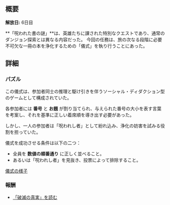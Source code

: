 <!-- title: 呪われた書の謎 -->

<!-- quote: 正しい順序を揃えれば、儀式は成功する！ -->

<!-- chapters: 1 -->

<!-- images: (クエストが行われた会場), (クエストの指示書) -->

<!-- model: false -->

## 概要

**解放日:** 6日目

\*\*「呪われた書の謎」\*\*は、英雄たちに課された特別なクエストであり、通常のダンジョン探索とは異なる内容だった。
今回の任務は、旅の次なる段階に必要不可欠な一冊の本を浄化するための「儀式」を執り行うことにあった。

## 詳細

### パズル

この儀式は、参加者同士の推理と駆け引きを伴うソーシャル・ディダクション型のゲームとして構成されていた。

各参加者には **番号** と **お題** が割り当てられ、与えられた番号の大小を表す言葉を考案し、それを基準に正しい着席順を導き出す必要があった。

しかし、一人の参加者は「呪われし者」として紛れ込み、浄化の妨害を試みる役割を担っていた。

儀式を成功させる条件は以下の二つ：

- 全員を **数値の順番通り** に正しく並べること。
- あるいは「呪われし者」を見抜き、投票によって排除すること。

[儀式の様子](#embed:https://www.youtube.com/live/tJ_YXGE3o2w?si=PuRoJPyk6DJCIjQC&t=5809)

### 報酬

- [「破滅の真実」を読む](#text:the-truth-of-ruin)
